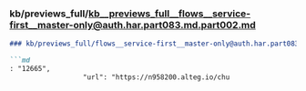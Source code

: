 ### kb/previews_full/kb__previews_full__flows__service-first__master-only@auth.har.part083.md.part002.md

```md
### kb/previews_full/flows__service-first__master-only@auth.har.part083.md (part 002)

```md
: "12665",
                  "url": "https://n958200.alteg.io/chu
```

```

```
